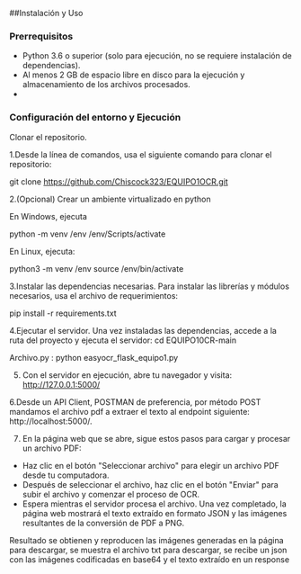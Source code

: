  ##Instalación y Uso

### Prerrequisitos

- Python 3.6 o superior (solo para ejecución, no se requiere instalación de dependencias).
- Al menos 2 GB de espacio libre en disco para la ejecución y almacenamiento de los archivos procesados.
- 

### Configuración del entorno y Ejecución

Clonar el repositorio.

1.Desde la línea de comandos, usa el siguiente comando para clonar el repositorio:

git clone https://github.com/Chiscock323/EQUIPO1OCR.git

2.(Opcional) Crear un ambiente virtualizado en python

En Windows, ejecuta

python -m venv <ruta>/env
<ruta>/env/Scripts/activate

En Linux, ejecuta:

python3 -m venv <ruta>/env
source <ruta>/env/bin/activate

3.Instalar las dependencias necesarias.
Para instalar las librerías y módulos necesarios, usa el archivo de requerimientos:

pip install -r requirements.txt

4.Ejecutar el servidor.
Una vez instaladas las dependencias, accede a la ruta del proyecto y ejecuta el servidor:
cd EQUIPO10CR-main

Archivo.py :
python easyocr_flask_equipo1.py

5. Con el servidor en ejecución, abre tu navegador y visita:
http://127.0.0.1:5000/

6.Desde un API Client, POSTMAN de preferencia, por método POST mandamos el archivo pdf a extraer el texto al endpoint siguiente: http://localhost:5000/.

7. En la página web que se abre, sigue estos pasos para cargar y procesar un archivo PDF:
- Haz clic en el botón "Seleccionar archivo" para elegir un archivo PDF desde tu computadora.
- Después de seleccionar el archivo, haz clic en el botón "Enviar" para subir el archivo y comenzar el proceso de OCR.
- Espera mientras el servidor procesa el archivo. Una vez completado, la página web mostrará el texto extraído en formato JSON y las imágenes resultantes de la conversión de PDF a PNG.


Resultado 
se obtienen y reproducen las imágenes generadas en la página para descargar, se muestra el archivo txt para descargar, se recibe un json con las imágenes codificadas en base64 y el texto extraído en un response
